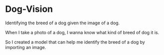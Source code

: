 # Dog-Vision
Identifying the breed of a dog given the image of a dog.

When I take a photo of a dog, I wanna know what kind of breed of dog it is.

So I created a model that can help me identify the breed of a dog by importing an image.
